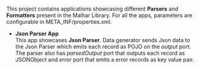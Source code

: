 This project contains applications showcasing different **Parsers** and **Formatters** present in the Malhar Library. For all the apps, parameters are configurable in META_INF/properties.xml.

* **Json Parser App**  
This app showcases **Json Parser**. Data generator sends Json data to the Json Parser which emits each record as POJO on the *output* port. The parser also has *parsedOutput* port that outputs each record as JSONObject and *error* port that emits a error records as key value pair. 
